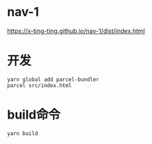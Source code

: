 # nav-1
https://x-ting-ting.github.io/nav-1/dist/index.html
# 开发

```
yarn global add parcel-bundler
parcel src/index.html

```

# build命令

```
yarn build

```

